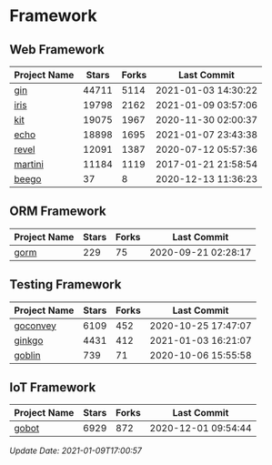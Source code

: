 # Framework

## Web Framework
| Project Name | Stars | Forks | Last Commit |
| ------------ | ----- | ----- | ----------- |
| [gin](https://github.com/gin-gonic/gin) | 44711 | 5114 | 2021-01-03 14:30:22 |
| [iris](https://github.com/kataras/iris) | 19798 | 2162 | 2021-01-09 03:57:06 |
| [kit](https://github.com/go-kit/kit) | 19075 | 1967 | 2020-11-30 02:00:37 |
| [echo](https://github.com/labstack/echo) | 18898 | 1695 | 2021-01-07 23:43:38 |
| [revel](https://github.com/revel/revel) | 12091 | 1387 | 2020-07-12 05:57:36 |
| [martini](https://github.com/go-martini/martini) | 11184 | 1119 | 2017-01-21 21:58:54 |
| [beego](https://github.com/astaxie/beego) | 37 | 8 | 2020-12-13 11:36:23 |

## ORM Framework
| Project Name | Stars | Forks | Last Commit |
| ------------ | ----- | ----- | ----------- |
| [gorm](https://github.com/jinzhu/gorm) | 229 | 75 | 2020-09-21 02:28:17 |

## Testing Framework
| Project Name | Stars | Forks | Last Commit |
| ------------ | ----- | ----- | ----------- |
| [goconvey](https://github.com/smartystreets/goconvey) | 6109 | 452 | 2020-10-25 17:47:07 |
| [ginkgo](https://github.com/onsi/ginkgo) | 4431 | 412 | 2021-01-03 16:21:07 |
| [goblin](https://github.com/franela/goblin) | 739 | 71 | 2020-10-06 15:55:58 |

## IoT Framework
| Project Name | Stars | Forks | Last Commit |
| ------------ | ----- | ----- | ----------- |
| [gobot](https://github.com/hybridgroup/gobot) | 6929 | 872 | 2020-12-01 09:54:44 |

*Update Date: 2021-01-09T17:00:57*